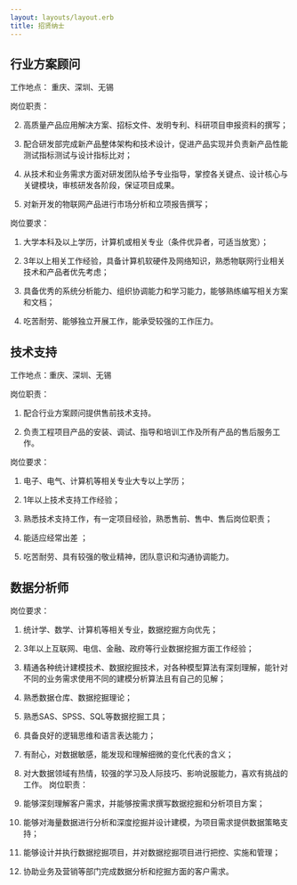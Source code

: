 ```yaml
---
layout: layouts/layout.erb
title: 招贤纳士
---
```

## 行业方案顾问

工作地点： 重庆、深圳、无锡

岗位职责：

2. 高质量产品应用解决方案、招标文件、发明专利、科研项目申报资料的撰写；

3.  配合研发部完成新产品整体架构和技术设计，促进产品实现并负责新产品性能测试指标测试与设计指标比对；

4.  从技术和业务需求方面对研发团队给予专业指导，掌控各关键点、设计核心与关键模块，审核研发各阶段，保证项目成果。

5.  对新开发的物联网产品进行市场分析和立项报告撰写；

岗位要求：

1. 大学本科及以上学历，计算机或相关专业（条件优异者，可适当放宽）；

2. 3年以上相关工作经验，具备计算机软硬件及网络知识，熟悉物联网行业相关技术和产品者优先考虑；

3. 具备优秀的系统分析能力、组织协调能力和学习能力，能够熟练编写相关方案和文档；

4. 吃苦耐劳、能够独立开展工作，能承受较强的工作压力。



## 技术支持

工作地点：重庆、深圳、无锡

岗位职责：

1. 配合行业方案顾问提供售前技术支持。

2. 负责工程项目产品的安装、调试、指导和培训工作及所有产品的售后服务工作。

岗位要求：

1. 电子、电气、计算机等相关专业大专以上学历；

2. 1年以上技术支持工作经验；

3. 熟悉技术支持工作，有一定项目经验，熟悉售前、售中、售后岗位职责；

4. 能适应经常出差 ；

5. 吃苦耐劳、具有较强的敬业精神，团队意识和沟通协调能力。



## 数据分析师

岗位要求： 

1. 统计学、数学、计算机等相关专业，数据挖掘方向优先； 

2. 3年以上互联网、电信、金融、政府等行业数据挖掘方面工作经验； 

3. 精通各种统计建模技术、数据挖掘技术，对各种模型算法有深刻理解，能针对不同的业务需求使用不同的建模分析算法且有自己的见解； 

4. 熟悉数据仓库、数据挖掘理论； 

5. 熟悉SAS、SPSS、SQL等数据挖掘工具； 

6. 具备良好的逻辑思维和语言表达能力； 

7. 有耐心，对数据敏感，能发现和理解细微的变化代表的含义； 

8. 对大数据领域有热情，较强的学习及人际技巧、影响说服能力，喜欢有挑战的工作。 岗位职责： 

1. 能够深刻理解客户需求，并能够按需求撰写数据挖掘和分析项目方案； 

2. 能够对海量数据进行分析和深度挖掘并设计建模，为项目需求提供数据策略支持； 

3. 能够设计并执行数据挖掘项目，并对数据挖掘项目进行把控、实施和管理； 

4. 协助业务及营销等部门完成数据分析和挖掘方面的客户需求。

